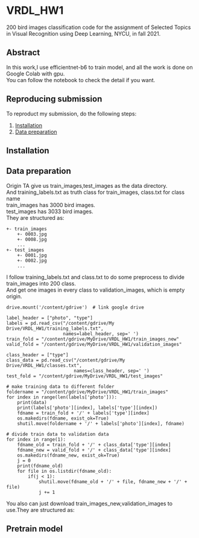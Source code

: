 # VRDL_HW1
200 bird images classification code for the assignment of Selected Topics in Visual Recognition using Deep Learning, NYCU, in fall 2021.

## Abstract
In this work,I use efficientnet-b6 to train model, and all the work is done on Google Colab with gpu.<br>
You can follow the notebook to check the detail if you want.<br>

## Reproducing submission
To reproduct my submission, do the following steps:
1. [Installation](#installation)
2. [Data preparation](#data-preparation)
## Installation

## Data preparation
Origin TA give us train_images,test_images as the data directory.<br>
And training_labels.txt as truth class for train_images, class.txt for class name<br>
train_images has 3000 bird images.<br>
test_images has 3033 bird images.<br>
They are structured as:
```
+- train_images
    +- 0003.jpg
    +- 0008.jpg
    ...
+- test_images
    +- 0001.jpg
    +- 0002.jpg
    ...
```

I follow training_labels.txt and class.txt to do some preprocess to divide train_images into 200 class.<br>
And get one images in every class to validation_images, which is empty origin.<br>
```
drive.mount('/content/gdrive')  # link google drive
```
```
label_header = ["photo", "type"]
labels = pd.read_csv("/content/gdrive/My Drive/VRDL_HW1/training_labels.txt",
                     names=label_header, sep=' ')
train_fold = "/content/gdrive/MyDrive/VRDL_HW1/train_images_new"
valid_fold = "/content/gdrive/MyDrive/VRDL_HW1/validation_images"

class_header = ["type"]
class_data = pd.read_csv("/content/gdrive/My Drive/VRDL_HW1/classes.txt",
                         names=class_header, sep=' ')
test_fold = "/content/gdrive/MyDrive/VRDL_HW1/test_images"
```
```
# make training data to different folder
foldername = "/content/gdrive/MyDrive/VRDL_HW1/train_images"
for index in range(len(labels['photo'])):
    print(data)
    print(labels['photo'][index], labels['type'][index])
    fdname = train_fold + '/' + labels['type'][index]
    os.makedirs(fdname, exist_ok=True)
    shutil.move(foldername + '/' + labels['photo'][index], fdname)
```
```
# divide train data to validation data
for index in range(1):
    fdname_old = train_fold + '/' + class_data['type'][index]
    fdname_new = valid_fold + '/' + class_data['type'][index]
    os.makedirs(fdname_new, exist_ok=True)
    j = 0
    print(fdname_old)
    for file in os.listdir(fdname_old):
        if(j < 1):
            shutil.move(fdname_old + '/' + file, fdname_new + '/' + file)
            j += 1
```
You also can just download train_images_new,validation_images to use.They are structured as:

## Pretrain model
